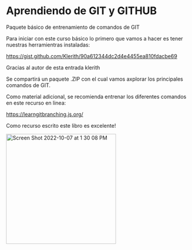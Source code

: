# Aprendiendo de GIT y GITHUB

Paquete básico de entrenamiento de comandos de GIT

Para iniciar con este curso básico lo primero que vamos a hacer es tener nuestras herramientras instaladas:

https://gist.github.com/Klerith/90a612344dc2d4e4455ea810fdacbe69

Gracias al autor de esta entrada klerith

Se compartirá un paquete .ZIP con el cual vamos axplorar los principales comandos de GIT. 

Como material adicional, se recomienda entrenar los diferentes comandos en este recurso en linea:


https://learngitbranching.js.org/

Como recurso escrito este libro es excelente!

<img width="299" alt="Screen Shot 2022-10-07 at 1 30 08 PM" src="https://user-images.githubusercontent.com/18748588/194625555-a5cf9cfa-73f8-464d-86be-2f111ceb9e69.png">
